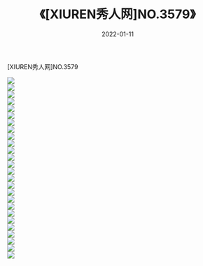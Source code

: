 ﻿---
layout: post
title:  《[XIUREN秀人网]NO.3579》
date:   2022-01-11
img: http://img.660000.xyz/Sharelink/秀人网/秀人网第04部分/[XIUREN秀人网]NO.3579/000.jpg
categories: [美女, 清纯, 唯美]
---

[XIUREN秀人网]NO.3579

 ![](http://img.660000.xyz/Sharelink/秀人网/秀人网第04部分/[XIUREN秀人网]NO.3579/001.jpg) <br>![](http://img.660000.xyz/Sharelink/秀人网/秀人网第04部分/[XIUREN秀人网]NO.3579/002.jpg) <br>![](http://img.660000.xyz/Sharelink/秀人网/秀人网第04部分/[XIUREN秀人网]NO.3579/003.jpg) <br>![](http://img.660000.xyz/Sharelink/秀人网/秀人网第04部分/[XIUREN秀人网]NO.3579/004.jpg) <br>![](http://img.660000.xyz/Sharelink/秀人网/秀人网第04部分/[XIUREN秀人网]NO.3579/005.jpg) <br>![](http://img.660000.xyz/Sharelink/秀人网/秀人网第04部分/[XIUREN秀人网]NO.3579/006.jpg) <br>![](http://img.660000.xyz/Sharelink/秀人网/秀人网第04部分/[XIUREN秀人网]NO.3579/007.jpg) <br>![](http://img.660000.xyz/Sharelink/秀人网/秀人网第04部分/[XIUREN秀人网]NO.3579/008.jpg) <br>![](http://img.660000.xyz/Sharelink/秀人网/秀人网第04部分/[XIUREN秀人网]NO.3579/009.jpg) <br>![](http://img.660000.xyz/Sharelink/秀人网/秀人网第04部分/[XIUREN秀人网]NO.3579/010.jpg) <br>![](http://img.660000.xyz/Sharelink/秀人网/秀人网第04部分/[XIUREN秀人网]NO.3579/011.jpg) <br>![](http://img.660000.xyz/Sharelink/秀人网/秀人网第04部分/[XIUREN秀人网]NO.3579/012.jpg) <br>![](http://img.660000.xyz/Sharelink/秀人网/秀人网第04部分/[XIUREN秀人网]NO.3579/013.jpg) <br>![](http://img.660000.xyz/Sharelink/秀人网/秀人网第04部分/[XIUREN秀人网]NO.3579/014.jpg) <br>![](http://img.660000.xyz/Sharelink/秀人网/秀人网第04部分/[XIUREN秀人网]NO.3579/015.jpg) <br>![](http://img.660000.xyz/Sharelink/秀人网/秀人网第04部分/[XIUREN秀人网]NO.3579/016.jpg) <br>![](http://img.660000.xyz/Sharelink/秀人网/秀人网第04部分/[XIUREN秀人网]NO.3579/017.jpg) <br>![](http://img.660000.xyz/Sharelink/秀人网/秀人网第04部分/[XIUREN秀人网]NO.3579/018.jpg) <br>![](http://img.660000.xyz/Sharelink/秀人网/秀人网第04部分/[XIUREN秀人网]NO.3579/019.jpg) <br>![](http://img.660000.xyz/Sharelink/秀人网/秀人网第04部分/[XIUREN秀人网]NO.3579/020.jpg) <br>![](http://img.660000.xyz/Sharelink/秀人网/秀人网第04部分/[XIUREN秀人网]NO.3579/021.jpg) <br>![](http://img.660000.xyz/Sharelink/秀人网/秀人网第04部分/[XIUREN秀人网]NO.3579/022.jpg) <br>![](http://img.660000.xyz/Sharelink/秀人网/秀人网第04部分/[XIUREN秀人网]NO.3579/023.jpg) <br>![](http://img.660000.xyz/Sharelink/秀人网/秀人网第04部分/[XIUREN秀人网]NO.3579/024.jpg) <br>![](http://img.660000.xyz/Sharelink/秀人网/秀人网第04部分/[XIUREN秀人网]NO.3579/025.jpg) <br>![](http://img.660000.xyz/Sharelink/秀人网/秀人网第04部分/[XIUREN秀人网]NO.3579/026.jpg) <br>
